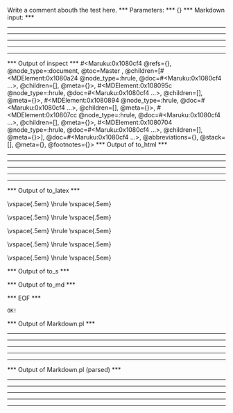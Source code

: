Write a comment abouth the test here.
*** Parameters: ***
{}
*** Markdown input: ***
* * *

***

*****

- - -

---------------------------------------


*** Output of inspect ***
#<Maruku:0x1080cf4 @refs={}, @node_type=:document, @toc=Master
, @children=[#<MDElement:0x1080a24 @node_type=:hrule, @doc=#<Maruku:0x1080cf4 ...>, @children=[], @meta={}>, #<MDElement:0x108095c @node_type=:hrule, @doc=#<Maruku:0x1080cf4 ...>, @children=[], @meta={}>, #<MDElement:0x1080894 @node_type=:hrule, @doc=#<Maruku:0x1080cf4 ...>, @children=[], @meta={}>, #<MDElement:0x10807cc @node_type=:hrule, @doc=#<Maruku:0x1080cf4 ...>, @children=[], @meta={}>, #<MDElement:0x1080704 @node_type=:hrule, @doc=#<Maruku:0x1080cf4 ...>, @children=[], @meta={}>], @doc=#<Maruku:0x1080cf4 ...>, @abbreviations={}, @stack=[], @meta={}, @footnotes={}>
*** Output of to_html ***
<hr
    /><hr
    /><hr
    /><hr
    /><hr
    />
*** Output of to_latex ***

\vspace{.5em} \hrule \vspace{.5em}

\vspace{.5em} \hrule \vspace{.5em}

\vspace{.5em} \hrule \vspace{.5em}

\vspace{.5em} \hrule \vspace{.5em}

\vspace{.5em} \hrule \vspace{.5em}

*** Output of to_s ***

*** Output of to_md ***

*** EOF ***



	OK!



*** Output of Markdown.pl ***
<hr />

<hr />

<hr />

<hr />

<hr />

*** Output of Markdown.pl (parsed) ***
<hr
    /><hr
    /><hr
    /><hr
    /><hr
    />